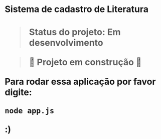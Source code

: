 <h1>Sistema de cadastro de Literatura<h1>

> Status do projeto: Em desenvolvimento

  > :construction: Projeto em construção 🚧

  Para rodar essa aplicação por favor digite:
  
  ```
  node app.js
  ```

:)